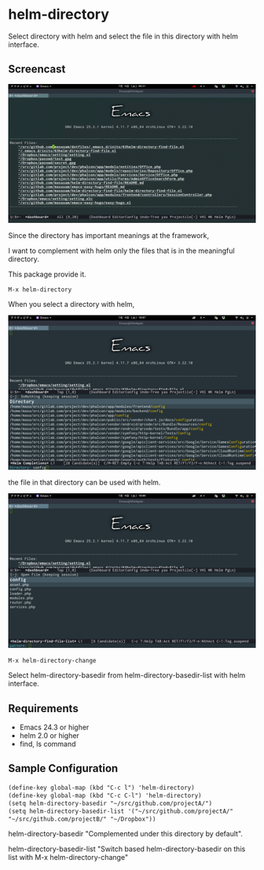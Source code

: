 # helm-directory

Select directory with helm and select the file in this directory with helm interface.

## Screencast

![screencast](image/screencast.gif)

Since the directory has important meanings at the framework,

I want to complement with helm only the files that is in the meaningful directory.

This package provide it.

	M-x helm-directory

When you select a directory with helm,

![screencast](image/helm-directory1.png)

 the file in that directory can be used with helm.

![screencast](image/helm-directory2.png)

	M-x helm-directory-change

Select helm-directory-basedir from helm-directory-basedir-list with helm interface.

## Requirements

- Emacs 24.3 or higher
- helm 2.0 or higher
- find, ls command

## Sample Configuration

	(define-key global-map (kbd "C-c l") 'helm-directory)
	(define-key global-map (kbd "C-c C-l") 'helm-directory)
	(setq helm-directory-basedir "~/src/github.com/projectA/")
	(setq helm-directory-basedir-list '("~/src/github.com/projectA/" "~/src/github.com/projectB/" "~/Dropbox"))

helm-directory-basedir "Complemented under this directory by default".

helm-directory-basedir-list "Switch based helm-directory-basedir on this list with M-x helm-directory-change"

[melpa-link]: http://melpa.org/#/helm-directory
[melpa-badge]: http://melpa.org/packages/helm-directory-badge.svg
[melpa-stable-link]: http://stable.melpa.org/#/helm-directory
[melpa-stable-badge]: http://stable.melpa.org/packages/helm-directory-badge.svg
